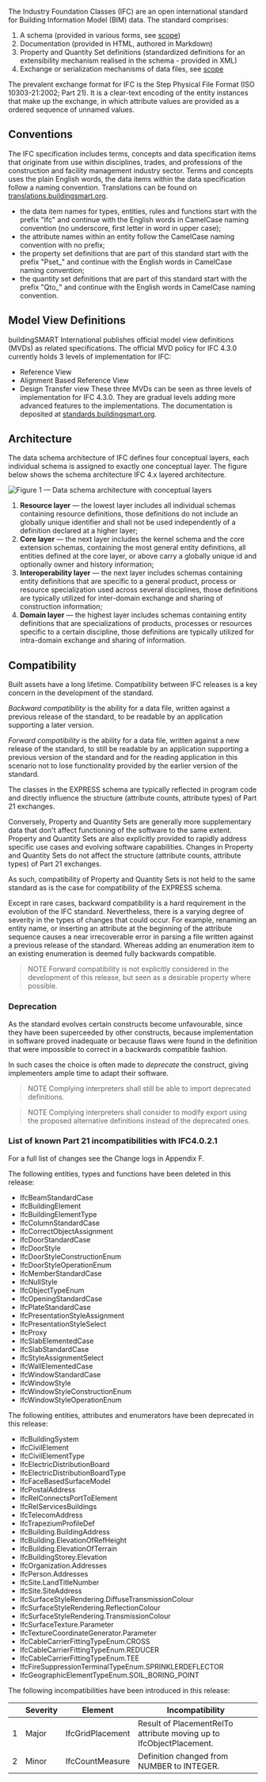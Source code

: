 The Industry Foundation Classes (IFC) are an open international standard for Building Information Model (BIM)
data. The standard comprises:

 1. A schema (provided in various forms, see [scope](scope.html))
 2. Documentation (provided in HTML, authored in Markdown)
 3. Property and Quantity Set definitions (standardized definitions for an extensibility mechanism realised in the schema - provided in XML)
 4. Exchange or serialization mechanisms of data files, see [scope](scope.html)

The prevalent exchange format for IFC is the Step Physical File Format (ISO
10303-21:2002; Part 21). It is a clear-text encoding of the entity instances that
make up the exchange, in which attribute values are provided as a ordered
sequence of unnamed values. 

## Conventions

The IFC specification includes terms, concepts and data specification items that originate from use within disciplines, trades, and professions of the construction and facility management industry sector. Terms and concepts uses the plain English words, the data items within the data specification follow a naming convention. Translations can be found on [translations.buildingsmart.org](https://translations.buildingsmart.org).

* the data item names for types, entities, rules and functions start with the prefix "Ifc" and continue with the English words in CamelCase naming convention (no underscore, first letter in word in upper case);
* the attribute names within an entity follow the CamelCase naming convention with no prefix;
* the property set definitions that are part of this standard start with the prefix "Pset_" and continue with the English words in CamelCase naming convention;
* the quantity set definitions that are part of this standard start with the prefix "Qto_" and continue with the English words in CamelCase naming convention.

## Model View Definitions

buildingSMART International publishes official model view definitions (MVDs) as related specifications. The official MVD policy for IFC 4.3.0 currently holds 3 levels of implementation for IFC:
- Reference View
- Alignment Based Reference View
- Design Transfer view
These three MVDs can be seen as three levels of implementation for IFC 4.3.0. They are gradual levels adding more advanced features to the implementations.  The documentation is deposited at [standards.buildingsmart.org](https://standards.buildingsmart.org).

## Architecture
  
The data schema architecture of IFC defines four conceptual layers, each individual schema is assigned to exactly one conceptual layer. The figure below shows the schema architecture IFC 4.x layered architecture.

![Figure 1 — Data schema architecture with conceptual layers](https://raw.githubusercontent.com/buildingSMART/IFC4.3.x-development/b3911e98eaf9adc5287c41d2e55beda1688be5d6/content/IFC4_layered_architecture.png)

1. **Resource layer** — the lowest layer includes all individual schemas containing resource definitions, those definitions do not include an globally unique identifier and shall not be used independently of a definition declared at a higher layer;
2. **Core layer** — the next layer includes the kernel schema and the core extension schemas, containing the most general entity definitions, all entities defined at the core layer, or above carry a globally unique id and optionally owner and history information;
3. **Interoperability layer** — the next layer includes schemas containing entity definitions that are specific to a general product, process or resource specialization used across several disciplines, those definitions are typically utilized for inter-domain exchange and sharing of construction information;
4. **Domain layer** — the highest layer includes schemas containing entity definitions that are specializations of products, processes or resources specific to a certain discipline, those definitions are typically utilized for intra-domain exchange and sharing of information.

## Compatibility

Built assets have a long lifetime. Compatibility between IFC releases is a key concern in the development of the standard. 

*Backward compatibility* is the ability for a data file, written against a previous release of the standard, to be readable by an application supporting a later version.

*Forward compatibility* is the ability for a data file, written against a new release of the
standard, to still be readable by an application supporting a previous
version of the standard and for the reading application in this scenario not to lose functionality
provided by the earlier version of the standard.

The classes in the EXPRESS schema are typically reflected in program code and directly influence the structure (attribute counts, attribute types) of
Part 21 exchanges.

Conversely, Property and Quantity Sets are generally more supplementary data that don't
affect functioning of the software to the same extent. Property and Quantity
Sets are also explicitly provided to rapidly address specific use cases and
evolving software capabilities. Changes in Property and Quantity Sets do
not affect the structure (attribute counts, attribute types) of
Part 21 exchanges.

As such, compatibility of Property and Quantity Sets is not held to the same
standard as is the case for compatibility of the EXPRESS schema.

Except in rare cases, backward compatibility is a hard requirement in the
evolution of the IFC standard. Nevertheless, there is a varying degree of
severity in the types of changes that could occur. For example, renaming an
entity name, or inserting an attribute at the beginning of the attribute
sequence causes a near irrecoverable error in parsing a file written against
a previous release of the
standard. Whereas adding an enumeration item to an existing enumeration is
deemed fully backwards compatible.

> NOTE Forward compatibility is not explicitly considered in the development of this release, but seen as a desirable property where possible.

### Deprecation

As the standard evolves certain constructs become unfavourable, since they
have been superceeded by other constructs, because implementation in software proved inadequate or because
flaws were found in the definition that were impossible to correct in a
backwards compatible fashion.

In such cases the choice is often made to *deprecate* the construct, giving
implementers ample time to adapt their software.

> NOTE Complying interpreters shall still be able to import deprecated definitions.

> NOTE Complying interpreters shall consider to modify export using the proposed alternative definitions instead of the deprecated ones.

### List of known Part 21 incompatibilities with IFC4.0.2.1

For a full list of changes see the Change logs in Appendix F.

The following entities, types and functions have been deleted in this release:

* IfcBeamStandardCase
* IfcBuildingElement
* IfcBuildingElementType
* IfcColumnStandardCase
* IfcCorrectObjectAssignment
* IfcDoorStandardCase
* IfcDoorStyle
* IfcDoorStyleConstructionEnum
* IfcDoorStyleOperationEnum
* IfcMemberStandardCase
* IfcNullStyle
* IfcObjectTypeEnum
* IfcOpeningStandardCase
* IfcPlateStandardCase
* IfcPresentationStyleAssignment
* IfcPresentationStyleSelect
* IfcProxy
* IfcSlabElementedCase
* IfcSlabStandardCase
* IfcStyleAssignmentSelect
* IfcWallElementedCase
* IfcWindowStandardCase
* IfcWindowStyle
* IfcWindowStyleConstructionEnum
* IfcWindowStyleOperationEnum

The following entities, attributes and enumerators have been deprecated in this release:

* IfcBuildingSystem
* IfcCivilElement
* IfcCivilElementType
* IfcElectricDistributionBoard
* IfcElectricDistributionBoardType
* IfcFaceBasedSurfaceModel
* IfcPostalAddress
* IfcRelConnectsPortToElement
* IfcRelServicesBuildings
* IfcTelecomAddress
* IfcTrapeziumProfileDef
* IfcBuilding.BuildingAddress
* IfcBuilding.ElevationOfRefHeight
* IfcBuilding.ElevationOfTerrain
* IfcBuildingStorey.Elevation
* IfcOrganization.Addresses
* IfcPerson.Addresses
* IfcSite.LandTitleNumber
* IfcSite.SiteAddress
* IfcSurfaceStyleRendering.DiffuseTransmissionColour
* IfcSurfaceStyleRendering.ReflectionColour
* IfcSurfaceStyleRendering.TransmissionColour
* IfcSurfaceTexture.Parameter
* IfcTextureCoordinateGenerator.Parameter
* IfcCableCarrierFittingTypeEnum.CROSS
* IfcCableCarrierFittingTypeEnum.REDUCER
* IfcCableCarrierFittingTypeEnum.TEE
* IfcFireSuppressionTerminalTypeEnum.SPRINKLERDEFLECTOR
* IfcGeographicElementTypeEnum.SOIL_BORING_POINT

The following incompatibilities have been introduced in this release:

|  | Severity | Element | Incompatibility |
|---|---|---|---|
| 1 | Major | IfcGridPlacement | Result of PlacementRelTo attribute moving up to IfcObjectPlacement. |
| 2 | Minor | IfcCountMeasure | Definition changed from NUMBER to INTEGER. |
